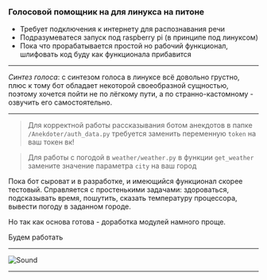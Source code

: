 ### Голосовой помощник на для линукса на питоне

* Требует подключения к интернету для распознавания речи
* Подразумеватеся запуск под raspberry pi (в принципе под линуксом)
* Пока что прорабатывается простой но рабочий функционал, шлифовать код буду как функционала прибавится

_____

*Синтез голоса*: с синтезом голоса в линуксе всё довольно грустно, плюс к тому бот обладает некоторой своеобразной сущностью, поэтому хочется пойти не по лёгкому пути, а по странно-кастомному - озвучить его самостоятельно. 

_____

> Для корректной работы рассказывания ботом анекдотов в папке `/Anekdoter/auth_data.py` требуется заменить переменную `token` на ваш токен вк!

> Для работы с погодой в `weather/weather.py` в функции `get_weather` замените значение параметра `city` на ваш город 

Пока бот сыроват и в разработке, и имеющийся функционал скорее тестовый.
Справляется с простенькими задачами: здороваться, подсказывать время, пошутить, сказать температуру процессора, вывести погоду в заданном городе.

Но так как основа готова - доработка модулей намного проще.

Будем работать

_____

![Sound](https://cdn.dribbble.com/users/6190/screenshots/4263671/browserpreview_tmp-1.gif "Оно такое тыц-тыц")

_____
